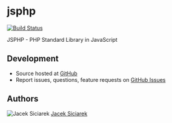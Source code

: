 jsphp
=====
[![Build Status](https://secure.travis-ci.org/siciarek/jsphp.png)](http://travis-ci.org/siciarek/jsphp)

JSPHP - PHP Standard Library in JavaScript


## Development

- Source hosted at [GitHub](https://github.com/siciarek/jsphp)
- Report issues, questions, feature requests on [GitHub Issues](https://github.com/siciarek/jsphp/issues)

## Authors
![Jacek Siciarek](https://secure.gravatar.com/avatar/d4b77615f3bd9f43f109bee92c908e01?s=100 "Jacek Siciarek") [Jacek Siciarek](https://github.com/siciarek)

